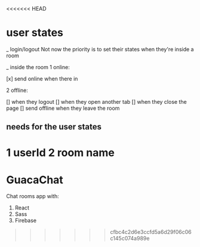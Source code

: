 <<<<<<< HEAD
# user states

\_ login/logout
Not now the priority is to set their states when they're inside a room

\_ inside the room
1 online:

[x] send online when there in

2 offline:

[] when they logout
[] when they open another tab
[] when they close the page
[] send offline when they leave the room

## needs for the user states

1 userId
2 room name
=======
# GuacaChat

Chat rooms app with:
1. React
2. Sass
3. Firebase
>>>>>>> cfbc4c2d6e3ccfd5a6d29f06c06c145c074a989e
